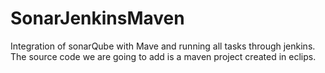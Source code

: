 # SonarJenkinsMaven
Integration of sonarQube with Mave and running all tasks through jenkins. The source code we are going to add is a maven project created in eclips.
